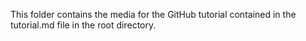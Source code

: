 This folder contains the media for the GitHub tutorial contained in the tutorial.md file in the root directory.
